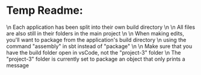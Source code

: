 # Temp Readme:
\n Each application has been split into their own build directory
\n
\n All files are also still in their folders in the main project
\n
\n When making edits, you'll want to package from the application's build directory
\n using the command "assembly" in sbt instead of "package"
\n
\n Make sure that you have the build folder open in vsCode, not the "project-3" folder
\n The "project-3" folder is currently set to package an object that only prints a message